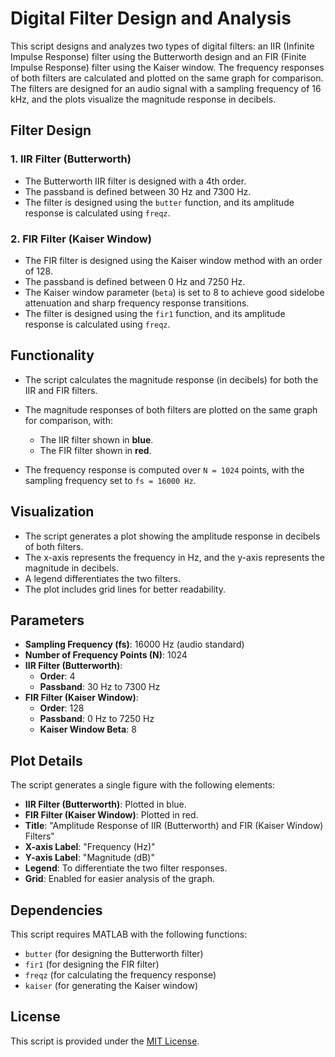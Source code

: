 # Digital Filter Design and Analysis

This script designs and analyzes two types of digital filters: an IIR (Infinite Impulse Response) filter using the Butterworth design and an FIR (Finite Impulse Response) filter using the Kaiser window. The frequency responses of both filters are calculated and plotted on the same graph for comparison. The filters are designed for an audio signal with a sampling frequency of 16 kHz, and the plots visualize the magnitude response in decibels.

## Filter Design

### 1. **IIR Filter (Butterworth)**
- The Butterworth IIR filter is designed with a 4th order.
- The passband is defined between 30 Hz and 7300 Hz.
- The filter is designed using the `butter` function, and its amplitude response is calculated using `freqz`.
  
### 2. **FIR Filter (Kaiser Window)**
- The FIR filter is designed using the Kaiser window method with an order of 128.
- The passband is defined between 0 Hz and 7250 Hz.
- The Kaiser window parameter (`beta`) is set to 8 to achieve good sidelobe attenuation and sharp frequency response transitions.
- The filter is designed using the `fir1` function, and its amplitude response is calculated using `freqz`.

## Functionality

- The script calculates the magnitude response (in decibels) for both the IIR and FIR filters.
- The magnitude responses of both filters are plotted on the same graph for comparison, with:
  - The IIR filter shown in **blue**.
  - The FIR filter shown in **red**.
  
- The frequency response is computed over `N = 1024` points, with the sampling frequency set to `fs = 16000 Hz`.

## Visualization

- The script generates a plot showing the amplitude response in decibels of both filters.
- The x-axis represents the frequency in Hz, and the y-axis represents the magnitude in decibels.
- A legend differentiates the two filters.
- The plot includes grid lines for better readability.

## Parameters

- **Sampling Frequency (fs)**: 16000 Hz (audio standard)
- **Number of Frequency Points (N)**: 1024
- **IIR Filter (Butterworth)**:
  - **Order**: 4
  - **Passband**: 30 Hz to 7300 Hz
- **FIR Filter (Kaiser Window)**:
  - **Order**: 128
  - **Passband**: 0 Hz to 7250 Hz
  - **Kaiser Window Beta**: 8

## Plot Details

The script generates a single figure with the following elements:
- **IIR Filter (Butterworth)**: Plotted in blue.
- **FIR Filter (Kaiser Window)**: Plotted in red.
- **Title**: "Amplitude Response of IIR (Butterworth) and FIR (Kaiser Window) Filters"
- **X-axis Label**: "Frequency (Hz)"
- **Y-axis Label**: "Magnitude (dB)"
- **Legend**: To differentiate the two filter responses.
- **Grid**: Enabled for easier analysis of the graph.

## Dependencies

This script requires MATLAB with the following functions:
- `butter` (for designing the Butterworth filter)
- `fir1` (for designing the FIR filter)
- `freqz` (for calculating the frequency response)
- `kaiser` (for generating the Kaiser window)

## License

This script is provided under the [MIT License](LICENSE).

